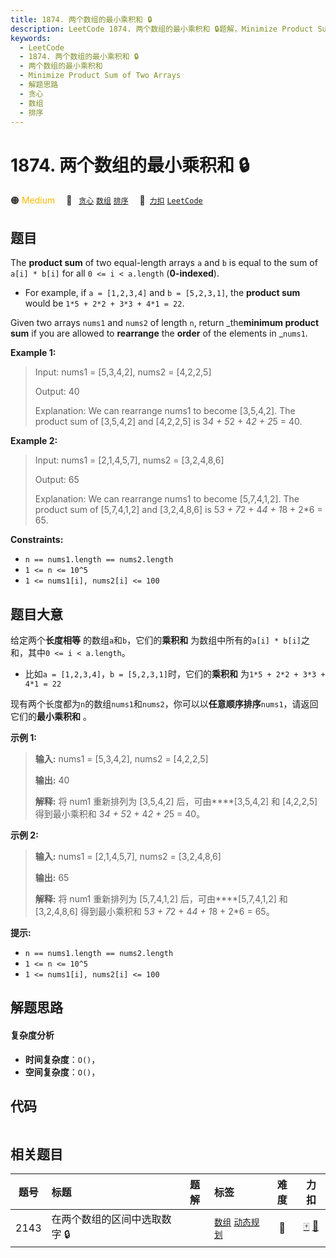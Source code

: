 ```yaml
---
title: 1874. 两个数组的最小乘积和 🔒
description: LeetCode 1874. 两个数组的最小乘积和 🔒题解，Minimize Product Sum of Two Arrays，包含解题思路、复杂度分析以及完整的 JavaScript 代码实现。
keywords:
  - LeetCode
  - 1874. 两个数组的最小乘积和 🔒
  - 两个数组的最小乘积和
  - Minimize Product Sum of Two Arrays
  - 解题思路
  - 贪心
  - 数组
  - 排序
---
```


# 1874. 两个数组的最小乘积和 🔒

🟠 <font color=#ffb800>Medium</font>&emsp; 🔖&ensp; [`贪心`](/tag/greedy.md) [`数组`](/tag/array.md) [`排序`](/tag/sorting.md)&emsp; 🔗&ensp;[`力扣`](https://leetcode.cn/problems/minimize-product-sum-of-two-arrays) [`LeetCode`](https://leetcode.com/problems/minimize-product-sum-of-two-arrays)

## 题目

The **product sum** of two equal-length arrays `a` and `b` is equal to the sum
of `a[i] * b[i]` for all `0 <= i < a.length` (**0-indexed**).

  * For example, if `a = [1,2,3,4]` and `b = [5,2,3,1]`, the **product sum** would be `1*5 + 2*2 + 3*3 + 4*1 = 22`.

Given two arrays `nums1` and `nums2` of length `n`, return _the**minimum
product sum** if you are allowed to **rearrange** the **order** of the
elements in _`nums1`.



**Example 1:**

> 
> 
> Input: nums1 = [5,3,4,2], nums2 = [4,2,2,5]
> 
> 
> 
> Output: 40
> 
> 
> 
> Explanation:  We can rearrange nums1 to become [3,5,4,2]. The product sum of [3,5,4,2] and [4,2,2,5] is 3*4 + 5*2 + 4*2 + 2*5 = 40.
> 
> 

**Example 2:**

> 
> 
> Input: nums1 = [2,1,4,5,7], nums2 = [3,2,4,8,6]
> 
> 
> 
> Output: 65
> 
> 
> 
> Explanation: We can rearrange nums1 to become [5,7,4,1,2]. The product sum of [5,7,4,1,2] and [3,2,4,8,6] is 5*3 + 7*2 + 4*4 + 1*8 + 2*6 = 65.
> 
> 

**Constraints:**

  * `n == nums1.length == nums2.length`
  * `1 <= n <= 10^5`
  * `1 <= nums1[i], nums2[i] <= 100`


## 题目大意

给定两个**长度相等** 的数组`a`和`b`，它们的**乘积和** 为数组中所有的`a[i] * b[i]`之和，其中`0 <= i <
a.length`。

  * 比如`a = [1,2,3,4]`，`b = [5,2,3,1]`时，它们的**乘积和** 为`1*5 + 2*2 + 3*3 + 4*1 = 22`

现有两个长度都为`n`的数组`nums1`和`nums2`，你可以以**任意顺序排序**`nums1`，请返回它们的**最小乘积和** 。

**示例 1:**

> 
> 
> 
> 
> 
> **输入:** nums1 = [5,3,4,2], nums2 = [4,2,2,5]
> 
> **输出:** 40
> 
> **解释:** 将 num1 重新排列为 [3,5,4,2] 后，可由****[3,5,4,2] 和 [4,2,2,5] 得到最小乘积和 3*4 + 5*2 + 4*2 + 2*5 = 40。
> 
> 

**示例 2:**

> 
> 
> 
> 
> 
> **输入:** nums1 = [2,1,4,5,7], nums2 = [3,2,4,8,6]
> 
> **输出:** 65
> 
> **解释:** 将 num1 重新排列为 [5,7,4,1,2] 后，可由****[5,7,4,1,2] 和 [3,2,4,8,6] 得到最小乘积和 5*3 + 7*2 + 4*4 + 1*8 + 2*6 = 65。
> 
> 

**提示:**

  * `n == nums1.length == nums2.length`
  * `1 <= n <= 10^5`
  * `1 <= nums1[i], nums2[i] <= 100`


## 解题思路

#### 复杂度分析

- **时间复杂度**：`O()`，
- **空间复杂度**：`O()`，

## 代码

```javascript

```

## 相关题目

<!-- prettier-ignore -->
| 题号 | 标题 | 题解 | 标签 | 难度 | 力扣 |
| :------: | :------ | :------: | :------ | :------: | :------: |
| 2143 | 在两个数组的区间中选取数字 🔒 |  |  [`数组`](/tag/array.md) [`动态规划`](/tag/dynamic-programming.md) | 🔴 | [🀄️](https://leetcode.cn/problems/choose-numbers-from-two-arrays-in-range) [🔗](https://leetcode.com/problems/choose-numbers-from-two-arrays-in-range) |